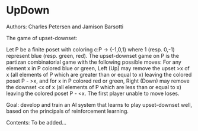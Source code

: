 # UpDown

Authors: Charles Petersen and Jamison Barsotti

The game of upset-downset:

Let P be a finite poset with coloring c:P -> {-1,0,1} where 1 (resp. 0,-1) 
represent blue (resp. green, red). The upset-downset game on P is the 
partizan combinatorial game with the following possible moves: For any element x in P colored blue or green, Left (Up) may remove the upset >x of x (all elements of P which are greater than or equal to x) leaving the colored poset P - >x, and for x in P colored red or green, Right (Down) may remove the downset <x of x (all elements of P which are less than or equal to x) leaving the colored poset P - <x. The first player unable to move loses.  

Goal: develop and train an AI system that learns to play upset-downset well, based on the principals of reinforcement learning.
    
Contents: To be added...


